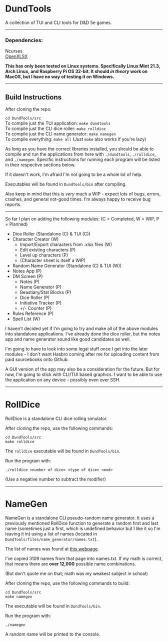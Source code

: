 # DundTools
A collection of TUI and CLI tools for D&D 5e games.

<hr>
<h3>Dependencies:</h3>

Ncurses<br>
[OpenXLSX](https://github.com/troldal/OpenXLSX)

**This has only been tested on Linux systems. Specifically Linux Mint 21.3, Arch Linux, and Raspberry Pi OS 32-bit. It should *in theory* work on MacOS, but I have no way of testing it on Windows.**

<hr>

<h2>Build Instructions</h2>

After cloning the repo:

`cd DundTools/src`<br>
To compile just the TUI application: `make dundtools`<br>
To compile just the CLI dice roller: `make rolldice`<br>
To compile just the CLI name generator: `make namegen`<br>
To compile everything: `make all` (Just `make` also works if you're lazy)

As long as you have the correct libraries installed, you should be able to compile and run the applications from here with `./dundtools`, `./rolldice`, and `./namegen`. Specific instructions for running each program will be listed in their respective sections below.

If it doesn't work, I'm afraid I'm not going to be a whole lot of help.

Executables will be found in `DundTools/bin` after compiling.

Also keep in mind that this is *very* much a WIP - expect lots of bugs, errors, crashes, and general not-good times. I'm always happy to receive bug reports.

<hr>

So far I plan on adding the following modules:
(C = Completed, W = WIP, P = Planned)

- Dice Roller (Standalone (C) & TUI (C))
- Character Creator (W)
    - Import/Export characters from .xlsx files (W)
    - Edit existing characters (P)
    - Level up characters (P)
    - (Character sheet is itself a WIP)
- Random Name Generator (Standalone (C) & TUI (W))
- Notes App (P)
- DM Screen (P)
    - Notes (P)
    - Name Generator (P)
    - Beastiary/Stat Blocks (P)
    - Dice Roller (P)
    - Initiative Tracker (P)
    - +/- Counter (P)
- Rules Reference (P)
- Spell List (W)

I haven't decided yet if I'm going to try and make all of the above modules into standalone applications. I've already done the dice roller, but the notes app and name generator sound like good candidates as well.

I'm going to have to look into some legal stuff once I get into the later modules - I don't want Hasbro coming after me for uploading content from paid sourcebooks onto Github.

A GUI version of the app may also be a consideration for the future. But for now, I'm going to stick with CLI/TUI based graphics. I want to be able to use the application on any device - possibly even over SSH.

<hr>

# RollDice
RollDice is a standalone CLI dice rolling simulator.

After cloning the repo, use the following commands:

`cd DundTools/src`<br>
`make rolldice`

The `rolldice` executable will be found in `DundTools/bin`.

Run the program with:

`./rolldice <number of dice> <type of dice> <mod>`

(Use a negative number to subtract the modifier)

<hr>

# NameGen
NameGen is a standalone CLI pseudo-random name generator. It uses a previously mentioned RollDice function to generate a random first and last name (sometimes just a first, which is undefined behavior but I like it so I'm leaving it in) using a list of names (located in `DundTools/files/name_generator/names.txt`).

The list of names was found at [this webpage](https://hanleybrady.com/fantasy-name-bank/).

I've copied 3109 names from that page into names.txt. If my math is correct, that means there are **over 12,000** possible name combinations.

(But don't quote me on that; math was my weakest subject in school)

After cloning the repo, use the following commands to build:

`cd DundTools/src`<br>
`make namegen`

The executable will be found in `DundTools/bin`.

Run the program with:

`./namegen`

A random name will be printed to the console.
